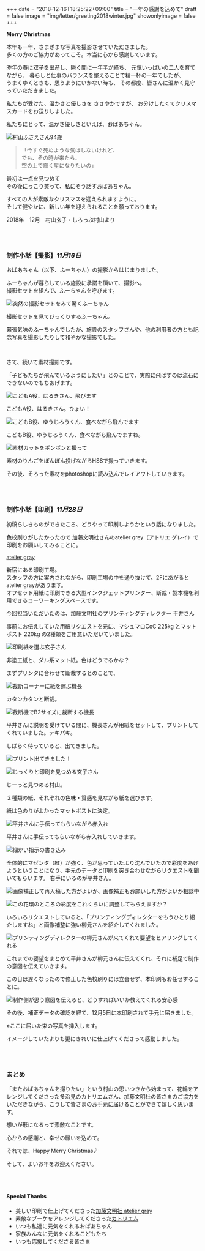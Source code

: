 +++
date = "2018-12-16T18:25:22+09:00"
title = "一年の感謝を込めて"
draft = false
image = "img/letter/greeting2018winter.jpg"
showonlyimage = false
+++


**Merry Christmas**

本年も一年、さまざまな写真を撮影させていただきました。    
多くの方のご協力があってこそ。本当に心から感謝しています。

<!--more-->

昨年の春に双子を出産し、瞬く間に一年半が経ち、
元気いっぱいの二人を育てながら、
暮らしと仕事のバランスを整えることで精一杯の一年でしたが、  
うまくゆくときも、思うようにいかない時も、
その都度、皆さんに温かく見守っていただきました。

私たちが受けた、温かさと優しさを ささやかですが、
お分けしたくてクリスマスカードをお送りしました。



私たちにとって、温かさ優しさといえば、おばあちゃん。

![村山ふさえさん94歳](https://i.imgur.com/fVBSwOv.jpg)

> 「今すぐ死ぬような気はしないけれど、    
> でも、その時が来たら、    
> 空の上で輝く星になりたいの」

最初は一点を見つめて    
その後にっこり笑って、私にそう話すおばあちゃん。


すべての人が素敵なクリスマスを迎えられますように。    
そして健やかに、新しい年を迎えられることを願っております。


2018年　12月　村山玄子・しろっぷ村山より


<br />
<br />



### 制作小話【撮影】*11月16日*


おばあちゃん（以下、ふーちゃん）の撮影からはじまりました。  

ふーちゃんが暮らしている施設に承諾を頂いて、撮影へ。  
撮影セットを組んで、ふーちゃんを呼びます。

![突然の撮影セットをみて驚くふーちゃん](https://i.imgur.com/jxBBbvs.jpg)

撮影セットを見てびっくりするふーちゃん。

緊張気味のふーちゃんでしたが、施設のスタッフさんや、他の利用者の方とも記念写真を撮影したりして和やかな撮影でした。

<br />

さて、続いて素材撮影です。

「子どもたちが飛んでいるようにしたい」とのことで、実際に飛ばすのは流石にできないのでもちあげます。

![こどもA役、はるきさん、飛びます](https://i.imgur.com/5SuP3xs.jpg)

こどもA役、はるきさん。ひょい！

![こどもB役、ゆうじろうくん、食べながら飛んでます](https://i.imgur.com/oMRcglW.jpg)

こどもB役、ゆうじろうくん、食べながら飛んでますね。

![素材カットをポンポンと撮って](https://i.imgur.com/u2ekhvd.jpg)

素材のりんごをぽんぽん投げながらHSSで撮っていきます。

その後、そろった素材をphotoshopに読み込んでレイアウトしていきます。

<br /><br />


### 制作小話【印刷】*11月28日*

初稿らしきものができたころ、どうやって印刷しようかという話になりました。

色校刷りがしたかったので
加藤文明社さんのatelier grey（アトリエ グレイ）で印刷をお願いしてみることに。

[atelier gray](http://www.ateliergray.jp/)

新宿にある印刷工場。  
スタッフの方に案内されながら、印刷工場の中を通り抜けて、2Fにあがるとatelier grayがあります。  
オフセット用紙に印刷できる大型インクジェットプリンター、断裁・製本機を利用できるコーワーキングスペースです。

今回担当いただいたのは、加藤文明社のプリンティングディレクター 平井さん

事前にお伝えしていた用紙リクエストを元に、マシュマロCoC 225kg とマットポスト 220kg の2種類をご用意いただいていました。

![印刷紙を選ぶ玄子さん](https://i.imgur.com/3GXOVbt.jpg)

非塗工紙と、ダル系マット紙。色はどうでるかな？

まずプリンタに合わせて断裁するとのことで、

![裁断コーナーに紙を運ぶ機長](https://i.imgur.com/Q5EONE9.jpg)

カタンカタンと断裁。

![裁断機でB2サイズに裁断する機長](https://i.imgur.com/WuRFL64.jpg)

平井さんに説明を受けている間に、機長さんが用紙をセットして、プリントしてくれていました。テキパキ。

しばらく待っていると、出てきました。

![プリント出てきました！](https://i.imgur.com/JkHqpvg.jpg)

![じっくりと印刷を見つめる玄子さん](https://i.imgur.com/4BEi247.jpg)

じーっと見つめる村山。

２種類の紙、それぞれの色味・質感を見ながら紙を選びます。

紙は色のりがよかったマットポストに決定。

![平井さんに手伝ってもらいながら赤入れ](https://i.imgur.com/KYx89T0.jpg)

平井さんに手伝ってもらいながら赤入れしていきます。

![細かい指示の書き込み](https://i.imgur.com/z50tXiO.jpg)

全体的にマゼンタ（紅）が強く、色が思っていたより沈んでいたので彩度をあげようということになり、手元のデータと印刷を突き合わせながらリクエストを聞いてもらいます。
右手にいるのが平井さん。

![画像補正して再入稿した方がよいか、画像補正もお願いした方がよいか相談中](https://i.imgur.com/Gl2uUvo.jpg)

![この花環のところの彩度をこれくらいに調整してもらえますか？](https://i.imgur.com/1y4fVLJ.jpg)

いろいろリクエストしていると、「プリンティングディレクターをもうひとり紹介しますね」と画像補整に強い柳元さんを紹介してくれました。

![プリンティングディレクターの柳元さんが来てくれて要望をヒアリングしてくれる](https://i.imgur.com/a68C1lZ.jpg)

これまでの要望をまとめて平井さんが柳元さんに伝えてくれ、それに補足で制作の意図を伝えていきます。

この日は遅くなったので修正した色校刷りには立会せず、本印刷もお任せすることに。

![制作側が思う意図を伝えると、どうすればいいか教えてくれる安心感](https://i.imgur.com/GvpK5ky.jpg)

その後、補正データの確認を経て、12月5日に本印刷されて手元に届きました。

※ここに届いた束の写真を挿入します。

イメージしていたよりも更にきれいに仕上げてくださって感動しました。

<br /><br />

### まとめ

「またおばあちゃんを撮りたい」という村山の思いつきから始まって、花輪をアレンジしてくださった多治見のカトリエムさん、加藤文明社の皆さまのご協力をいただきながら、こうして皆さまのお手元に届けることができて嬉しく思います。

想いが形になるって素敵なことです。

心からの感謝と、幸せの願いを込めて。

それでは、Happy Merry Christmas♪　

そして、よいお年をお迎えください。

<br /><br />

#### Special Thanks

* 美しい印刷で仕上げてくださった[加藤文明社 atelier gray](http://www.ateliergray.jp/)
* 素敵なブーケをアレンジしてくださった[カトリエム](http://www.quatrieme.net/)
* いつも私達に元気をくれるおばあちゃん
* 家族みんなに元気をくれるこどもたち
* いつも応援してくださる皆さま
